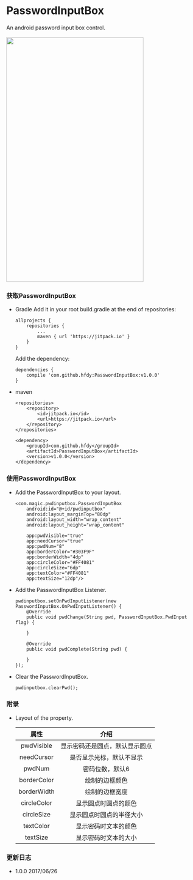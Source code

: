 # PasswordInputBox
An android password input box control.<br>
<br>
<img src="https://github.com/hfdy/PasswordInputBox/blob/master/Screenshot/Screenshot_2017-06-26-09-00-01-467_PasswordInput.png" width = "360" height = "640" />
### 获取PasswordInputBox
- Gradle
Add it in your root build.gradle at the end of repositories:

    ```
    allprojects {
        repositories {
        	...
        	maven { url 'https://jitpack.io' }
        }
    }
    ```

  Add the dependency:

    ```
    dependencies {
        compile 'com.github.hfdy:PasswordInputBox:v1.0.0'
    }
    ```
- maven

    ```
    <repositories>
        <repository>
            <id>jitpack.io</id>
            <url>https://jitpack.io</url>
        </repository>
    </repositories>

    <dependency>
        <groupId>com.github.hfdy</groupId>
        <artifactId>PasswordInputBox</artifactId>
        <version>v1.0.0</version>
    </dependency>
    ```

### 使用PasswordInputBox
- Add the PasswordInputBox to your layout.

    ```
    <com.magic.pwdinputbox.PasswordInputBox
        android:id="@+id/pwdinputbox"
        android:layout_marginTop="80dp"
        android:layout_width="wrap_content"
        android:layout_height="wrap_content"

        app:pwdVisible="true"
        app:needCursor="true"
        app:pwdNum="8"
        app:borderColor="#303F9F"
        app:borderWidth="4dp"
        app:circleColor="#FF4081"
        app:circleSize="6dp"
        app:textColor="#FF4081"
        app:textSize="12dp"/>
    ```

- Add the PasswordInputBox Listener.

    ```
    pwdinputbox.setOnPwdInputListener(new PasswordInputBox.OnPwdInputListener() {
        @Override
        public void pwdChange(String pwd, PasswordInputBox.PwdInput flag) {

        }

        @Override
        public void pwdComplete(String pwd) {

        }
    });
    ```

- Clear the PasswordInputBox.

    ```
    pwdinputbox.clearPwd();
    ```

### 附录
- Layout of the property.

    属性 | 介绍
    :---:|:---:
    pwdVisible | 显示密码还是圆点，默认显示圆点
    needCursor | 是否显示光标，默认不显示
    pwdNum | 密码位数，默认6
    borderColor | 绘制的边框颜色
    borderWidth | 绘制的边框宽度
    circleColor | 显示圆点时圆点的颜色
    circleSize | 显示圆点时圆点的半径大小
    textColor | 显示密码时文本的颜色
    textSize | 显示密码时文本的大小

### 更新日志
- 1.0.0 2017/06/26